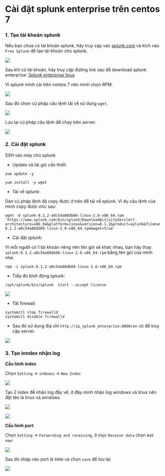 # Cài đặt splunk enterprise trên centos 7 

### 1. Tạo tài khoản splunk 

Nếu bạn chưa có tài khoản splunk, hãy truy cập vào [splunk.com](https://www.splunk.com/) và kích vào `Free Splunk` để tạo tài khoản cho splunk. 

![](../images/ins1.png)

Sau khi có tài khoản, hãy truy cập đường link sau để download splunk enterprise: [Splunk enterprise linux](https://www.splunk.com/en_us/download/splunk-enterprise.html#tabs/linux)

Vì splunk mình cài trên centos 7 nên mình chọn RPM.

![](../images/ins2.png)

Sau đó chọn cú pháp câu lệnh tải về sử dụng `wget`. 

![](../images/ins3.png)

Lưu lại cú pháp câu lệnh để chạy trên server. 

![](../images/ins4.png)

### 2. Cài đặt splunk

SSH vào máy chủ splunk

- Update và tải gói cần thiết: 

```
yum update -y

yum install -y wget
```


- Tải về splunk: 

Dán cú pháp lệnh đã copy được ở trên để tải về splunk. Ví dụ câu lệnh của mình copy được như sau:

```
wget -O splunk-8.1.2-a0c54a88db66-linux-2.6-x86_64.rpm 'https://www.splunk.com/bin/splunk/DownloadActivityServlet?architecture=x86_64&platform=linux&version=8.1.2&product=splunk&filename=splunk-8.1.2-a0c54a88db66-linux-2.6-x86_64.rpm&wget=true'
```

- Cài đặt splunk: 

Vì mỗi người có 1 tài khoản riêng nên tên gói sẽ khác nhau, bạn hãy thay `splunk-8.1.2-a0c54a88db66-linux-2.6-x86_64.rpm` bằng tên gói của mình nhé: 

```
rpm -i splunk-8.1.2-a0c54a88db66-linux-2.6-x86_64.rpm
```

- Tiếp đó khởi động splunk: 

```
/opt/splunk/bin/splunk  start --accept-license
```

![](../images/ins6.png)

- Tắt firewall: 

```
systemctl stop firewalld
systemctl disable firewalld
```

- Sau đó sử dụng địa chỉ `http://ip_splunk_enterprise:8000/en-US` để truy cập server. 

![](../images/ins5.png)

### 3. Tạo inndex nhận log

**Cấu hình index**

Chọn `Setting` -> `indexes` -> `New Index`

![](../images/ins7.png)

Tạo 2 index để nhận log đẩy về, ở đây mình nhận log windows và linux nên đặt tên là linux và windows

![](../images/ins8.png)

![](../images/ins9.png)

**Cấu hình port**

Chọn `Setting` -> `Forwarding and receiving`, ở mục `Receive data` chọn `Add new`:

![](../images/ins10.png)

Sau đó nhập vào port là `9998` và chọn `save` để lưu lại: 

![](../images/ins11.png)